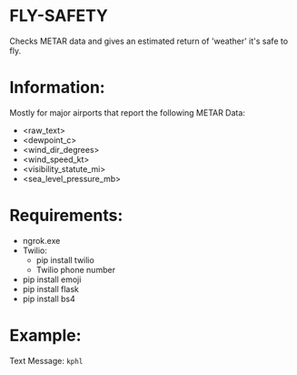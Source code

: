 # FLY-SAFETY
Checks METAR data and gives an estimated return of 'weather' it's safe to fly. 

# Information:
Mostly for major airports that report the following METAR Data:
- <raw_text>
- <dewpoint_c>
- <wind_dir_degrees>
- <wind_speed_kt>
- <visibility_statute_mi>
- <sea_level_pressure_mb>
# Requirements: 
- ngrok.exe
- Twilio:
  - pip install twilio
  - Twilio phone number
- pip install emoji
- pip install flask
- pip install bs4

# Example:
Text Message: `kphl`
